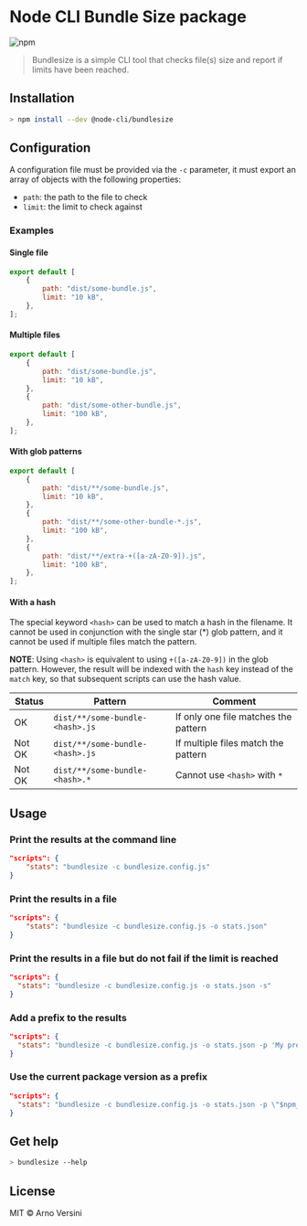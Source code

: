 # Node CLI Bundle Size package

![npm](https://img.shields.io/npm/v/@node-cli/bundlesize?label=version&logo=npm)

> Bundlesize is a simple CLI tool that checks file(s) size and report if limits have been reached.

## Installation

```sh
> npm install --dev @node-cli/bundlesize
```

## Configuration

A configuration file must be provided via the `-c` parameter, it must export an array of objects with the following properties:

- `path`: the path to the file to check
- `limit`: the limit to check against

### Examples

#### Single file

```js
export default [
	{
		path: "dist/some-bundle.js",
		limit: "10 kB",
	},
];
```

#### Multiple files

```js
export default [
	{
		path: "dist/some-bundle.js",
		limit: "10 kB",
	},
	{
		path: "dist/some-other-bundle.js",
		limit: "100 kB",
	},
];
```

#### With glob patterns

```js
export default [
	{
		path: "dist/**/some-bundle.js",
		limit: "10 kB",
	},
	{
		path: "dist/**/some-other-bundle-*.js",
		limit: "100 kB",
	},
	{
		path: "dist/**/extra-+([a-zA-Z0-9]).js",
		limit: "100 kB",
	},
];
```

#### With a hash

The special keyword `<hash>` can be used to match a hash in the filename. It cannot be used in conjunction with the single star (\*) glob pattern, and it cannot be used if multiple files match the pattern.

**NOTE**: Using `<hash>` is equivalent to using `+([a-zA-Z0-9])` in the glob pattern. However, the result will be indexed with the `hash` key instead of the `match` key, so that subsequent scripts can use the hash value.

| Status | Pattern                         | Comment                              |
| ------ | ------------------------------- | ------------------------------------ |
| OK     | `dist/**/some-bundle-<hash>.js` | If only one file matches the pattern |
| Not OK | `dist/**/some-bundle-<hash>.js` | If multiple files match the pattern  |
| Not OK | `dist/**/some-bundle-<hash>.*`  | Cannot use `<hash>` with `*`         |

## Usage

### Print the results at the command line

```json
"scripts": {
	"stats": "bundlesize -c bundlesize.config.js"
}
```

### Print the results in a file

```json
"scripts": {
	"stats": "bundlesize -c bundlesize.config.js -o stats.json"
}
```

### Print the results in a file but do not fail if the limit is reached

```json
"scripts": {
  "stats": "bundlesize -c bundlesize.config.js -o stats.json -s"
}
```

### Add a prefix to the results

```json
"scripts": {
  "stats": "bundlesize -c bundlesize.config.js -o stats.json -p 'My prefix'"
}
```

### Use the current package version as a prefix

```json
"scripts": {
  "stats": "bundlesize -c bundlesize.config.js -o stats.json -p \"$npm_package_version\""
}
```

## Get help

```sh
> bundlesize --help
```

## License

MIT © Arno Versini
